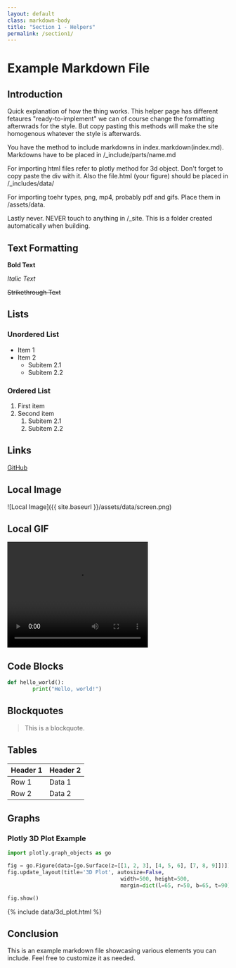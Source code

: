 ```yaml
---
layout: default
class: markdown-body
title: "Section 1 - Helpers"
permalink: /section1/
---
```


# Example Markdown File

## Introduction

Quick explanation of how the thing works. This helper page has different fetaures "ready-to-implement" we can of course change the formatting afterwrads for the style. But copy pasting this methods will make the site homogenous whatever the style is afterwards.

You have the method to include markdowns in index.markdown(index.md).
Markdowns have to be placed in /_include/parts/name.md

For importing html files refer to plotly method for 3d object. Don't forget to copy paste the div with it. Also the file.html (your figure) should be placed in /_includes/data/

For importing toehr types, png, mp4, probably pdf and gifs. Place them in /assets/data.

Lastly never. NEVER touch to anything in /_site. This is a folder created automatically when building.

## Text Formatting

**Bold Text**

*Italic Text*

~~Strikethrough Text~~

## Lists

### Unordered List
- Item 1
- Item 2
    - Subitem 2.1
    - Subitem 2.2

### Ordered List
1. First item
2. Second item
     1. Subitem 2.1
     2. Subitem 2.2

## Links

[GitHub](https://github.com)

## Local Image

![Local Image]({{ site.baseurl }}/assets/data/screen.png)

## Local GIF

<video width="320" height="240" controls>
  <source src="../../assets/data/gif_matrix.mp4" type="video/mp4">
  Your browser does not support the video tag.
</video>

## Code Blocks

```python
def hello_world():
        print("Hello, world!")
```

## Blockquotes

> This is a blockquote.

## Tables

| Header 1 | Header 2 |
|----------|----------|
| Row 1    | Data 1   |
| Row 2    | Data 2   |

## Graphs

### Plotly 3D Plot Example

```python
import plotly.graph_objects as go

fig = go.Figure(data=[go.Surface(z=[[1, 2, 3], [4, 5, 6], [7, 8, 9]])])
fig.update_layout(title='3D Plot', autosize=False,
                                    width=500, height=500,
                                    margin=dict(l=65, r=50, b=65, t=90))

fig.show()
```

<div class="plotly-container">
  {% include data/3d_plot.html %}
</div>


## Conclusion

This is an example markdown file showcasing various elements you can include. Feel free to customize it as needed.